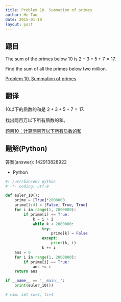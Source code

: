 ```yaml
---
title: Problem 10. Summation of primes
author: He Tao
date: 2015-01-10
layout: post
---
```


## 题目

The sum of the primes below 10 is $2 + 3 + 5 + 7 = 17$.

Find the sum of all the primes below two million.

[Problem 10. Summation of primes](https://projecteuler.net/problem=10 "Problem 10")

## 翻译

10以下的质数的和是 $2 + 3 + 5 + 7 = 17$.

找出两百万以下所有质数的和。

[题目10：计算两百万以下所有质数的和](http://pe.spiritzhang.com/index.php/2011-05-11-09-44-54/11-10 "题目10")

## 题解(Python)

答案(answer): 142913828922

+ Python

~~~python
#! /usr/bin/env python
# -*- coding: utf-8

def euler_10():
    prime = [True]*2000000
    prime[1:4] = [False, True, True]
    for i in range(1, 2000000):
        if prime[i] == True:
            k = i + i
            while k < 2000000:
                try:
                    prime[k] = False
                except:
                    print(k, i)
                k += i
    ans = 0
    for i in range(1, 2000000):
        if prime[i] == True:
            ans += i
    return ans

if __name__ == '__main__':
    print(euler_10())

# vim: set sw=4, ts=4
~~~

